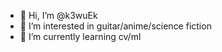- 👋 Hi, I’m @k3wuEk
- 👀 I’m interested in guitar/anime/science fiction
- 🌱 I’m currently learning cv/ml

<!---
k3wuEk/k3wuEk is a ✨ special ✨ repository because its `README.md` (this file) appears on your GitHub profile.
You can click the Preview link to take a look at your changes.
--->
